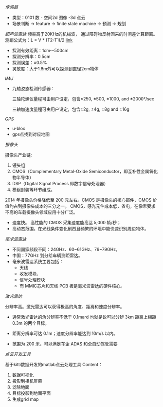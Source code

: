 ﻿
*传感器*

- 类型：0101 数 - 空间2d 图像 -3d 点云
- 场景判断 -> feature -> finite state machine -> 预测 -> 规划


*超声波雷达*
频率高于20KHz的机械波，
通过障碍物反射回来的时间差计算距离。
测距公式为：L = V * (T2-T1)/2
[link](http://www.alsrobot.cn/wiki/index.php/SKU:RB-02S001A_RB_URF02%E8%B6%85%E5%A3%B0%E6%B3%A2%E4%BC%A0%E6%84%9F%E5%99%A8)

- 探测有效距离：1cm～500cm
- 探测分辨率：0.5cm
- 探测误差：±0.5%
- 灵敏度：大于1.8m外可以探测到直径2cm物体


*IMU*

- 九轴姿态检测传感器：

    三轴陀螺仪量程可由用户设定，包含±250, ±500, ±1000, and ±2000°/sec

    三轴加速度量程可由用户设定，包含±2g, ±4g, ±8g and ±16g

*GPS*

- u-blox
- gps点找到对应地图

*摄像头*

摄像头产业链:
1. 镜头组
2. CMOS（Complementary Metal-Oxide Semiconductor，即互补性金属氧化物半导体） 
3. DSP（Digital Signal Process 即数字信号处理器）
4. 模组封装等环节组成。

2014 年摄像头价格降低至 200 元左右。CMOS 是摄像头的核心部件，CMOS 价值约占到摄像头成本的三分之一。
CMOS，感光元件成本低，省电，在像素要求不高的车载摄像头领域应用十分广泛。
 -  速度快。 高性能的 CMOS 采集速度能高达 5,000 帧/秒；
- 高动态范围。在光线条件变化剧烈且频繁的环境中能快速识别周边物体。


*毫米波雷达*

- 不同国家频段不同：24GHz、60~61GHz、76~79GHz，
- 中国：77GHz 划分给车辆测距雷达。
- 毫米波雷达系统主要包括：
    - 天线
    - 收发模块、
    - 信号处理模块
    - 而 MMIC芯片和天线 PCB 板是毫米波雷达的硬件核心。


*激光雷达* 

分辨率高。激光雷达可以获得极高的角度、距离和速度分辨率。
- 通常激光雷达的角分辨率不低于 0.1mard 也就是说可以分辨 3km 距离上相距 0.3m 的两个目标，

- 距离分辨率可达 0.1m；速度分辨率能达到 10m/s 以内。

- 范围为 200 米，可以满足车企 ADAS 和全自动驾驶需要

*点云开发工具*

基于kitti数据开发的matlab点云处理工具
Content：
1. 数据可视化
2. 投影到相机屏幕
3. 滤除地面
4. 目标投影到地面平面
5. 生成grid map

